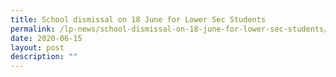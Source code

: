 ```yaml
---
title: School dismissal on 18 June for Lower Sec Students
permalink: /lp-news/school-dismissal-on-18-june-for-lower-sec-students/
date: 2020-06-15
layout: post
description: ""
---
```

